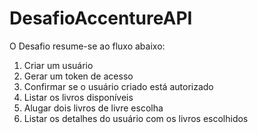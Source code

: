# DesafioAccentureAPI

O Desafio resume-se ao fluxo abaixo:
1. Criar um usuário
2. Gerar um token de acesso
3. Confirmar se o usuário criado está autorizado
4. Listar os livros disponíveis
5. Alugar dois livros de livre escolha
6. Listar os detalhes do usuário com os livros escolhidos
